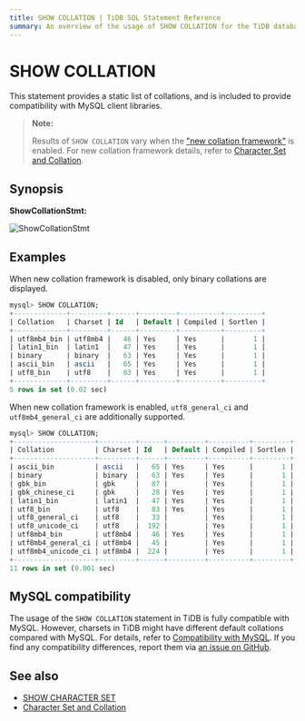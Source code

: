 ```yaml
---
title: SHOW COLLATION | TiDB SQL Statement Reference
summary: An overview of the usage of SHOW COLLATION for the TiDB database.
---
```


# SHOW COLLATION

This statement provides a static list of collations, and is included to provide compatibility with MySQL client libraries.

> **Note:**
>
> Results of `SHOW COLLATION` vary when the ["new collation framework"](/character-set-and-collation.md#new-framework-for-collations) is enabled. For new collation framework details, refer to [Character Set and Collation](/character-set-and-collation.md).

## Synopsis

**ShowCollationStmt:**

![ShowCollationStmt](https://download.pingcap.com/images/docs/sqlgram/ShowCollationStmt.png)

## Examples

When new collation framework is disabled, only binary collations are displayed.

```sql
mysql> SHOW COLLATION;
+-------------+---------+------+---------+----------+---------+
| Collation   | Charset | Id   | Default | Compiled | Sortlen |
+-------------+---------+------+---------+----------+---------+
| utf8mb4_bin | utf8mb4 |   46 | Yes     | Yes      |       1 |
| latin1_bin  | latin1  |   47 | Yes     | Yes      |       1 |
| binary      | binary  |   63 | Yes     | Yes      |       1 |
| ascii_bin   | ascii   |   65 | Yes     | Yes      |       1 |
| utf8_bin    | utf8    |   83 | Yes     | Yes      |       1 |
+-------------+---------+------+---------+----------+---------+
5 rows in set (0.02 sec)
```

When new collation framework is enabled, `utf8_general_ci` and `utf8mb4_general_ci` are additionally supported.

```sql
mysql> SHOW COLLATION;
+--------------------+---------+------+---------+----------+---------+
| Collation          | Charset | Id   | Default | Compiled | Sortlen |
+--------------------+---------+------+---------+----------+---------+
| ascii_bin          | ascii   |   65 | Yes     | Yes      |       1 |
| binary             | binary  |   63 | Yes     | Yes      |       1 |
| gbk_bin            | gbk     |   87 |         | Yes      |       1 |
| gbk_chinese_ci     | gbk     |   28 | Yes     | Yes      |       1 |
| latin1_bin         | latin1  |   47 | Yes     | Yes      |       1 |
| utf8_bin           | utf8    |   83 | Yes     | Yes      |       1 |
| utf8_general_ci    | utf8    |   33 |         | Yes      |       1 |
| utf8_unicode_ci    | utf8    |  192 |         | Yes      |       1 |
| utf8mb4_bin        | utf8mb4 |   46 | Yes     | Yes      |       1 |
| utf8mb4_general_ci | utf8mb4 |   45 |         | Yes      |       1 |
| utf8mb4_unicode_ci | utf8mb4 |  224 |         | Yes      |       1 |
+--------------------+---------+------+---------+----------+---------+
11 rows in set (0.001 sec)
```

## MySQL compatibility

The usage of the `SHOW COLLATION` statement in TiDB is fully compatible with MySQL. However, charsets in TiDB might have different default collations compared with MySQL. For details, refer to [Compatibility with MySQL](/mysql-compatibility.md). If you find any compatibility differences, report them via [an issue on GitHub](https://github.com/pingcap/tidb/issues/new/choose).

## See also

* [SHOW CHARACTER SET](/sql-statements/sql-statement-show-character-set.md)
* [Character Set and Collation](/character-set-and-collation.md)
